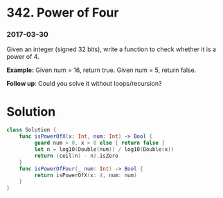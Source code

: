 # 342. Power of Four

### 2017-03-30

Given an integer (signed 32 bits), write a function to check whether it is a power of 4.

**Example:**
Given num = 16, return true. Given num = 5, return false.

**Follow up**: Could you solve it without loops/recursion?



# Solution

```swift
class Solution {
 	func isPowerOfX(x: Int, num: Int) -> Bool {
         guard num > 0, x > 0 else { return false }
         let n = log10(Double(num)) / log10(Double(x))
         return (ceil(n) - n).isZero
    }
    func isPowerOfFour(_ num: Int) -> Bool {
         return isPowerOfX(x: 4, num: num)
    }
}
```

